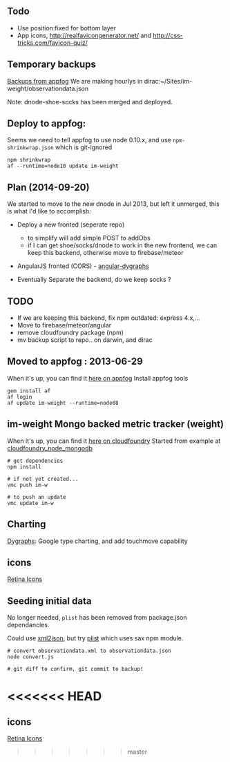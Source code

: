 ## Todo

* Use position:fixed for bottom layer
* App icons, http://realfavicongenerator.net/ and http://css-tricks.com/favicon-quiz/

## Temporary backups
[Backups from appfog](http://im-weight.aws.af.cm/)
We are making hourlys in dirac:~/Sites/im-weight/observationdata.json

Note: dnode-shoe-socks has been merged and deployed.

## Deploy to appfog:
Seems we need to tell appfog to use node 0.10.x, and use `npm-shrinkwrap.json` which is git-ignored

    npm shrinkwrap
    af --runtime=node10 update im-weight


## Plan (2014-09-20)
We started to move to the new dnode in Jul 2013, but left it unmerged, this is what I'd like to accomplish:

- Deploy a new fronted (seperate repo)
    - to simplify will add simple POST to addObs
    - if I can get shoe/socks/dnode to work in the new frontend, we can keep this backend, otherwise move to firebase/meteor

- AngularJS fronted (CORS) - [angular-dygraphs](http://cdjackson.github.io/angular-dygraphs/)
- Eventually Separate the backend, do we keep socks ?

## TODO

* If we are keeping this backend, fix npm outdated: express 4.x,...
* Move to firebase/meteor/angular
* remove cloudfoundry package (npm)
* mv backup script to repo.. on darwin, and dirac

## Moved to appfog : 2013-06-29
When it's up, you can find it [here on appfog](http://im-weight.aws.af.cm/)
Install appfog tools

    gem install af
    af login
    af update im-weight --runtime=node08


## im-weight Mongo backed metric tracker (weight)
When it's up, you can find it [here on cloudfoundry](http://im-w.cloudfoundry.com)
Started from example at
  [cloudfoundry_node_mongodb](https://github.com/gatesvp/cloudfoundry_node_mongodb.git)

    # get dependencies
    npm install
    
    # if not yet created...
    vmc push im-w
    
    # to push an update
    vmc update im-w

## Charting
[Dygraphs](http://dygraphs.com/): Google type charting, and add touchmove capability

## icons

[Retina Icons](http://www.iconfinder.com/search/1/?q=iconset%3Atwg_retina_icons)

## Seeding initial data

No longer needed, `plist` has been removed from package.json dependancies.

Could use [xml2json](https://github.com/buglabs/node-xml2json), but try [plist](https://github.com/TooTallNate/node-plist) which uses sax npm module.

    # convert observationdata.xml to observationdata.json
    node convert.js
    
    # git diff to confirm, git commit to backup!

<<<<<<< HEAD
=======
## icons

[Retina Icons](http://www.iconfinder.com/search/1/?q=iconset%3Atwg_retina_icons)
>>>>>>> master

